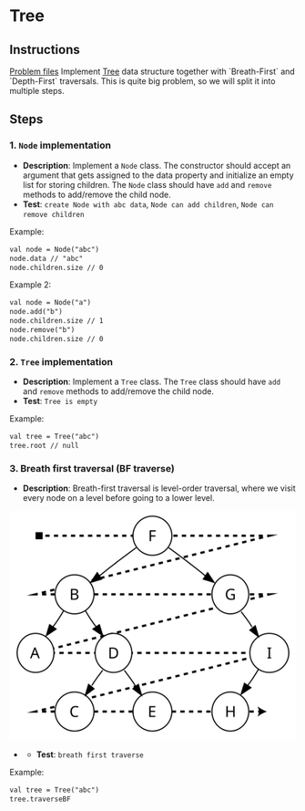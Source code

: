 # Tree

## Instructions

[Problem files](.) Implement [Tree](https://en.wikipedia.org/wiki/Tree_(data_structure)) data structure together with `Breath-First` and
`Depth-First` traversals. This is quite big problem, so we will split it into multiple steps.

## Steps

### 1. `Node` implementation

* **Description**: Implement a `Node` class. The constructor should accept an argument that gets assigned to the data property and initialize
  an empty list for storing children. The `Node` class should have `add` and `remove` methods to add/remove the child node.
* **Test**: `create Node with abc data`,
            `Node can add children`,
            `Node can remove children`

Example:

```
val node = Node("abc")
node.data // "abc"
node.children.size // 0
```

Example 2:

```
val node = Node("a")
node.add("b")
node.children.size // 1
node.remove("b")
node.children.size // 0
```

### 2. `Tree` implementation

* **Description**: Implement a `Tree` class. The `Tree` class should have `add` and `remove` methods to add/remove the child node.
* **Test**: `Tree is empty`

Example:

```
val tree = Tree("abc")
tree.root // null
```

### 3. Breath first traversal (BF traverse)

* **Description**: Breath-first traversal is level-order traversal, where we visit every node on a level before going to a lower level.
<img src="./misc/breadth-first_traversal.svg">

* * **Test**: `breath first traverse`

Example:

```
val tree = Tree("abc")
tree.traverseBF
```


